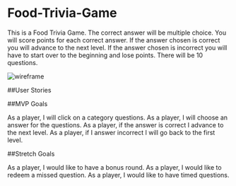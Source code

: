 # Food-Trivia-Game

This is a Food Trivia Game. The correct answer will be multiple choice. You will score points for each correct answer. If the answer chosen is correct you will advance to the next level. If the answer chosen is incorrect you will have to start over to the beginning and lose points. There will be 10 questions.

![wireframe](https://imgur.com/jNJ6qXs.png)

##User Stories

##MVP Goals 

As a player, I will click on a category questions.
As a player, I will choose an answer for the questions.
As a player, if the answer is correct I advance to the next level.
As a player, if I answer incorrect I will go back to the first level.

##Stretch Goals

As a player, I would like to have a bonus round.
As a player, I would like to redeem a missed question.
As a player, I would like to have timed questions.
